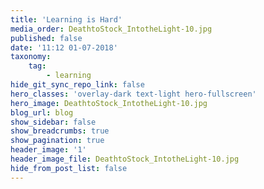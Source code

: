 ```yaml
---
title: 'Learning is Hard'
media_order: DeathtoStock_IntotheLight-10.jpg
published: false
date: '11:12 01-07-2018'
taxonomy:
    tag:
        - learning
hide_git_sync_repo_link: false
hero_classes: 'overlay-dark text-light hero-fullscreen'
hero_image: DeathtoStock_IntotheLight-10.jpg
blog_url: blog
show_sidebar: false
show_breadcrumbs: true
show_pagination: true
header_image: '1'
header_image_file: DeathtoStock_IntotheLight-10.jpg
hide_from_post_list: false
---
```


